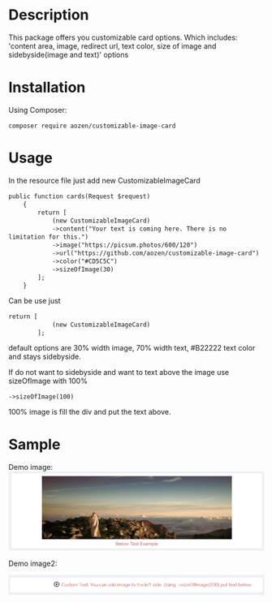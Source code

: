 # Description
This package offers you customizable card options. Which includes: 'content area, image, redirect url, text color, size of image and sidebyside(image and text)' options

# Installation
Using Composer:

```
composer require aozen/customizable-image-card
```

# Usage
In the resource file just add new CustomizableImageCard

```
public function cards(Request $request)
    {
        return [
            (new CustomizableImageCard)
            ->content("Your text is coming here. There is no limitation for this.")
            ->image("https://picsum.photos/600/120")
            ->url("https://github.com/aozen/customizable-image-card")
            ->color("#CD5C5C")
            ->sizeOfImage(30)
        ];
    }
```

Can be use just 
```
return [
            (new CustomizableImageCard)
        ];
```

default options are 30% width image, 70% width text, #B22222 text color and stays sidebyside.

If do not want to sidebyside and want to text above the image use sizeOfImage with 100%
```
->sizeOfImage(100)
```

100% image is fill the div and put the text above.

# Sample

Demo image:
![alt text](https://raw.githubusercontent.com/aozen/customizable-image-card/master/img/Card.png)

Demo image2:

![alt text](https://raw.githubusercontent.com/aozen/customizable-image-card/master/img/card2.png)